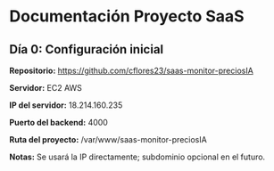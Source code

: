 # Documentación Proyecto SaaS

## Día 0: Configuración inicial

**Repositorio:** https://github.com/cflores23/saas-monitor-preciosIA

**Servidor:** EC2 AWS

**IP del servidor:** 18.214.160.235

**Puerto del backend:** 4000

**Ruta del proyecto:** /var/www/saas-monitor-preciosIA

**Notas:** Se usará la IP directamente; subdominio opcional en el futuro.
